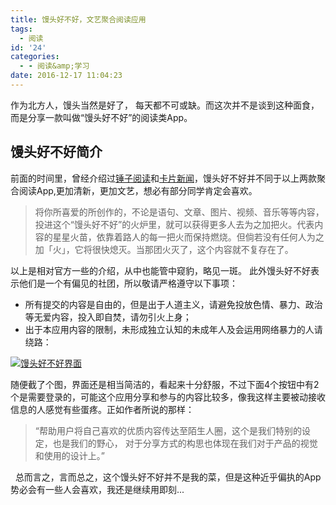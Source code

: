 ```yaml
---
title: 馒头好不好，文艺聚合阅读应用
tags:
  - 阅读
id: '24'
categories:
  - - 阅读&amp;学习
date: 2016-12-17 11:04:23
---
```


作为北方人，馒头当然是好了， 每天都不可或缺。而这次并不是谈到这种面食，而是分享一款叫做“馒头好不好”的阅读类App。

## 馒头好不好简介

前面的时间里，曾经介绍过[锤子阅读](https://www.jubuzz.com/geek/16.html)和[卡片新闻](https://www.jubuzz.com/geek/31.html)，馒头好不好并不同于以上两款聚合阅读App,更加清新，更加文艺，想必有部分同学肯定会喜欢。

> 将你所喜爱的所创作的，不论是语句、文章、图片、视频、音乐等等内容，投进这个“馒头好不好”的火炉里，就可以获得更多人去为之加把火。代表内容的星星火苗，依靠着路人的每一把火而保持燃烧。但倘若没有任何人为之加「火」，它将很快熄灭。当那团火灭了，这个内容就不复存在了。

以上是相对官方一些的介绍，从中也能管中窥豹，略见一斑。 此外馒头好不好表示他们是一个有偏见的社团，所以敬请严格遵守以下事项：

*   所有提交的内容是自由的，但是出于人道主义，请避免投放色情、暴力、政治等无爱内容，投入即自焚，请勿引火上身；
*   出于本应用内容的限制，未形成独立认知的未成年人及会运用网络暴力的人请绕路：

[![馒头好不好界面](https://www.jubuzz.com/usr/uploads/2016/12/3077327902.jpg "馒头好不好界面")](https://www.jubuzz.com/usr/uploads/2016/12/3077327902.jpg)

随便截了个图，界面还是相当简洁的，看起来十分舒服，不过下面4个按钮中有2个是需要登录的，可能这个应用分享和参与的内容比较多，像我这样主要被动接收信息的人感觉有些蛋疼。正如作者所说的那样：

> “帮助用户将自己喜欢的优质内容传达至陌生人圈，这个是我们特别的设定，也是我们的野心， 对于分享方式的构思也体现在我们对于产品的视觉和使用的设计上。”

  总而言之，言而总之，这个馒头好不好并不是我的菜，但是这种近乎偏执的App势必会有一些人会喜欢，我还是继续用即刻...